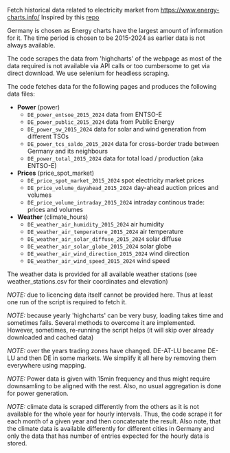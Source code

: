 Fetch historical data related to electricity market from https://www.energy-charts.info/
Inspired by this [repo](https://github.com/chris1869/grid_data)

Germany is chosen as Energy charts have the largest amount of information for it.
The time period is chosen to be 2015-2024 as earlier data is not always available.

The code scrapes the data from 'highcharts' of the webpage as most of the data required
is not available via API calls or too cumbersome to get via direct download.
We use selenium for headless scraping.

The code fetches data for the following pages and produces the following data files:
- __Power__ (power)
  - `DE_power_entsoe_2015_2024` data from ENTSO-E
  - `DE_power_public_2015_2024` data from Public Energy
  - `DE_power_sw_2015_2024` data for solar and wind generation from different TSOs
  - `DE_power_tcs_saldo_2015_2024` data for cross-border trade between Germany and its neighbours
  - `DE_power_total_2015_2024` data for total load / production (aka ENTSO-E)
- __Prices__ (price_spot_market)
  - `DE_price_spot_market_2015_2024` spot electricity market prices
  - `DE_price_volume_dayahead_2015_2024` day-ahead auction prices and volumes
  - `DE_price_volume_intraday_2015_2024` intraday continous trade: prices and volumes
- __Weather__ (climate_hours)
  - `DE_weather_air_humidity_2015_2024` air humidity
  - `DE_weather_air_temperature_2015_2024` air temperature
  - `DE_weather_air_solar_diffuse_2015_2024` solar diffuse
  - `DE_weather_air_solar_globe_2015_2024` solar globe
  - `DE_weather_air_wind_direction_2015_2024` wind direction
  - `DE_weather_air_wind_speed_2015_2024` wind speed

The weather data is provided for all available weather stations (see weather_stations.csv for
their coordinates and elevation)

_NOTE:_ due to licencing data itself cannot be provided here.
Thus at least one run of the script is required to fetch it.

_NOTE:_ because yearly 'highcharts' can be very busy, loading takes time and
sometimes fails. Several methods to overcome it are implemented. However, sometimes,
re-running the script helps (it will skip over already downloaded and cached data)

_NOTE:_ over the years trading zones have changed. DE-AT-LU became DE-LU and then DE in some
markets. We simplify it all here by removing them everywhere using mapping.

_NOTE:_ Power data is given with 15min frequency and thus might require downsamling to be
  aligned with the rest. Also, no usual aggregation is done for power generation.

_NOTE:_ climate data is scraped differently from the others as it is not available for the
whole year for hourly intervals. Thus, the code scrape it for each month of a given year
and then concatenate the result. Also note, that the climate data is available differently
for different cities in Germany and only the data that has number of entries expected for
the hourly data is stored.